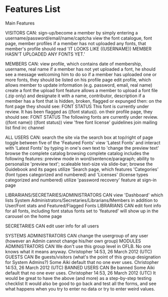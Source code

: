 <h1>Features List</h1>

Main Features

VISITORS CAN:
sign-up/become a member by simply entering a username/password/email/name/captcha
view the font catalogue, font page, member profiles
if a member has not uploaded any fonts, that member's profile should read 'IT LOOKS LIKE ((USERNAME)) MEMBER HASN'T UPLOADED ANY FONTS YET.'

MEMBERS CAN:
view profile, which contains date of membership, username, real name
if a member has not yet uploaded a font, he should see a message welcoming him to do so
if a member has uploaded one or more fonts, they should be listed on his profile page
edit profile, which allows member to update information (e.g. password, email, real name)
create a font
the upload font feature allows a member to upload a font file (.zip only) and designate it with a name, contributor, description
if a member has a font that is hidden, broken, flagged or expunged then:
on the font page they should see: FONT STATUS This font is currently under review. It has been flagged as ((font status)).
on their profile page, they should see: FONT STATUS The following fonts are currently under review. ((font name)) ((font status))
view 'free font license' guidelines
join mailing list
find irc channel

ALL USERS CAN:
search the site via the search box at top/right of page
toggle between five of the 'Featured Fonts'
view 'Latest Fonts' and interact with 'Latest Fonts' by typing in one's own text to 'change the preview text'
browse the complete catalog
browsing complete catalog includes the following features: preview mode in word/sentence/paragraph; ability to personalize 'preview text'; scaleable text-size via slide-bar;
browse the Guidebook and its pages
utilize 'Search page, which features 'Categories' (font types categorized and numbered) and 'Licenses' (license types categorized and numbered)
utilize 'password recovery' feature at sign-in page

LIBRARIANS/SECRETARIES/ADMINISTRATORS CAN
view 'Dashboard' which lists System Administrators/Secretaries/Librarians/Members in addition to User/Font stats and Featured/Flagged Fonts
LIBRARIANS CAN
edit font info for all fonts, including font status
fonts set to 'featured' will show up in the carousel on the home page

SECRETARIES CAN
edit user info for all users

SYSTEMS ADMINISTRATORS CAN
change the usergroup of any user (however an Admin cannot change his/her own group)
MODULES ADMINISTRATORS CAN
We don't use this group level in OFLB. No one knows what it means anyway. Christopher 14:53, 26 March 2012 (UTC)
GUESTS CAN
Be guests/visitors (what's the point of this group designation for System Admins?)
Some Aiki default that no one ever uses. Christopher 14:53, 26 March 2012 (UTC)
BANNED USERS CAN
Be banned
Some Aiki default that no one ever uses. Christopher 14:53, 26 March 2012 (UTC)
It would be great to have the above (and more) as a step-by-step testing checklist It would also be good to go back and test all the forms, and see what happens when you try to enter no data or try to enter weird values.